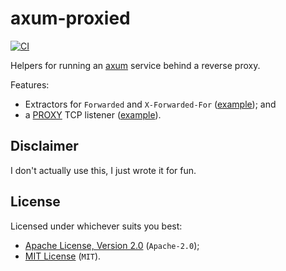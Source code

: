 # axum-proxied

[![CI](https://github.com/bheesham/axum-proxied/actions/workflows/ci.yml/badge.svg?branch=master)](https://github.com/bheesham/axum-proxied/actions)

Helpers for running an [axum] service behind a reverse proxy.

Features:

* Extractors for `Forwarded` and `X-Forwarded-For` ([example][ex-extract]);
  and
* a [PROXY][proxy] TCP listener ([example][ex-proxy]).

## Disclaimer

I don't actually use this, I just wrote it for fun.

## License

Licensed under whichever suits you best:

* [Apache License, Version 2.0](LICENSE-APACHE) (`Apache-2.0`);
* [MIT License](LICENSE-MIT) (`MIT`).

[axum]: https://github.com/tokio-rs/axum
[proxy]: https://www.haproxy.org/download/1.8/doc/proxy-protocol.txt
[ex-extract]: https://github.com/bheesham/axum-proxied/blob/master/examples/extract.rs
[ex-proxy]: https://github.com/bheesham/axum-proxied/blob/master/examples/proxy.rs
